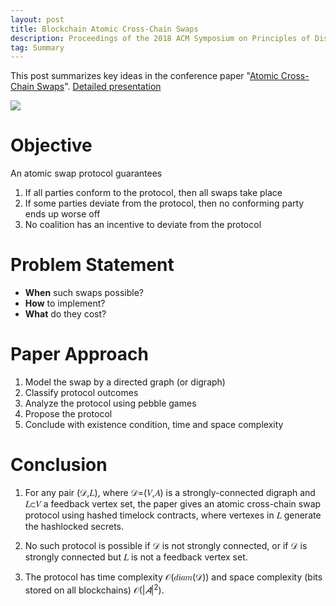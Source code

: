 ```yaml
---
layout: post
title: Blockchain Atomic Cross-Chain Swaps
description: Proceedings of the 2018 ACM Symposium on Principles of Distributed ComputingJuly 2018
tag: Summary
---
```


This post summarizes key ideas in the conference paper "[Atomic Cross-Chain Swaps](https://dl.acm.org/doi/10.1145/3212734.3212736)". [Detailed presentation](http://siyue-zhang.github.io/images/posts/AtomicSwaps.pdf)

![](http://siyue-zhang.github.io/images/posts/swap_img.png)

# Objective

An atomic swap protocol guarantees
1. If all parties conform to the protocol, then all swaps take place
2. If some parties deviate from the protocol, then no conforming party ends up worse off
3. No coalition has an incentive to deviate from the protocol

# Problem Statement

* **When** such swaps possible?   
* **How** to implement?    
* **What** do they cost?

# Paper Approach

1. Model the swap by a directed graph (or digraph)
2. Classify protocol outcomes
3. Analyze the protocol using pebble games
4. Propose the protocol
5. Conclude with existence condition, time and space complexity

# Conclusion

1. For any pair (𝒟,𝐿), where 𝒟=(𝑉,𝐴) is a strongly-connected digraph and 𝐿⊂𝑉 a feedback vertex set, the paper gives an atomic cross-chain swap protocol using hashed timelock contracts, where vertexes in 𝐿 generate the hashlocked secrets. 

2. No such protocol is possible if 𝒟 is not strongly connected, or if 𝒟 is strongly connected but 𝐿 is not a feedback vertex set.

3. The protocol has time complexity 𝒪(𝑑𝑖𝑎𝑚(𝒟)) and space complexity (bits stored on all blockchains) 𝒪($|𝐴|^2$).

